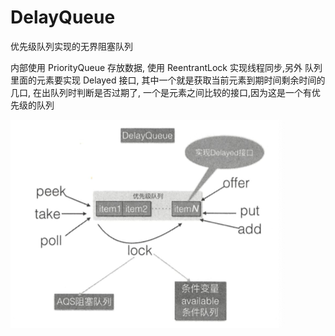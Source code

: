 # DelayQueue

优先级队列实现的无界阻塞队列

内部使用 PriorityQueue 存放数据, 使用 ReentrantLock 实现线程同步,另外 队列里面的元素要实现 Delayed 接口, 其中一个就是获取当前元素到期时间剩余时间的几口, 在出队列时判断是否过期了, 一个是元素之间比较的接口,因为这是一个有优先级的队列

![image-20200715132655260](../../../assets/image-20200715132655260.png)